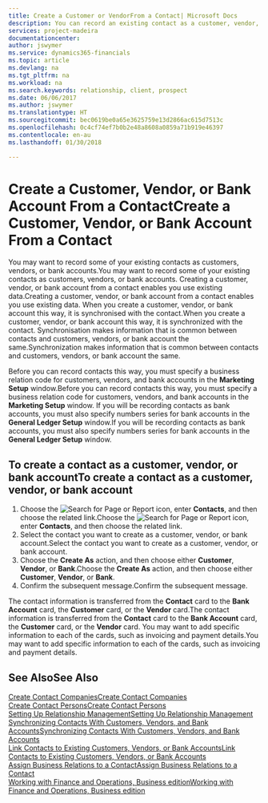 ```yaml
---
title: Create a Customer or VendorFrom a Contact| Microsoft Docs
description: You can record an existing contact as a customer, vendor, or bank account using existing data and specifying a business relationship.
services: project-madeira
documentationcenter: 
author: jswymer
ms.service: dynamics365-financials
ms.topic: article
ms.devlang: na
ms.tgt_pltfrm: na
ms.workload: na
ms.search.keywords: relationship, client, prospect
ms.date: 06/06/2017
ms.author: jswymer
ms.translationtype: HT
ms.sourcegitcommit: bec0619be0a65e3625759e13d2866ac615d7513c
ms.openlocfilehash: 0c4cf74ef7b0b2e48a8608a0859a71b919e46397
ms.contentlocale: en-au
ms.lasthandoff: 01/30/2018

---
```

# <a name="create-a-customer-vendor-or-bank-account-from-a-contact"></a><span data-ttu-id="a0315-103">Create a Customer, Vendor, or Bank Account From a Contact</span><span class="sxs-lookup"><span data-stu-id="a0315-103">Create a Customer, Vendor, or Bank Account From a Contact</span></span>
<span data-ttu-id="a0315-104">You may want to record some of your existing contacts as customers, vendors, or bank accounts.</span><span class="sxs-lookup"><span data-stu-id="a0315-104">You may want to record some of your existing contacts as customers, vendors, or bank accounts.</span></span> <span data-ttu-id="a0315-105">Creating a customer, vendor, or bank account from a contact enables you use existing data.</span><span class="sxs-lookup"><span data-stu-id="a0315-105">Creating a customer, vendor, or bank account from a contact enables you use existing data.</span></span> <span data-ttu-id="a0315-106">When you create a customer, vendor, or bank account this way, it is synchronised with the contact.</span><span class="sxs-lookup"><span data-stu-id="a0315-106">When you create a customer, vendor, or bank account this way, it is synchronized with the contact.</span></span> <span data-ttu-id="a0315-107">Synchronisation makes information that is common between contacts and customers, vendors, or bank account the same.</span><span class="sxs-lookup"><span data-stu-id="a0315-107">Synchronization makes information that is common between contacts and customers, vendors, or bank account the same.</span></span>

<span data-ttu-id="a0315-108">Before you can record contacts this way, you must specify a business relation code for customers, vendors, and bank accounts in the **Marketing Setup** window.</span><span class="sxs-lookup"><span data-stu-id="a0315-108">Before you can record contacts this way, you must specify a business relation code for customers, vendors, and bank accounts in the **Marketing Setup** window.</span></span> <span data-ttu-id="a0315-109">If you will be recording contacts as bank accounts, you must also specify numbers series for bank accounts in the **General Ledger Setup** window.</span><span class="sxs-lookup"><span data-stu-id="a0315-109">If you will be recording contacts as bank accounts, you must also specify numbers series for bank accounts in the **General Ledger Setup** window.</span></span>

## <a name="to-create-a-contact-as-a-customer-vendor-or-bank-account"></a><span data-ttu-id="a0315-110">To create a contact as a customer, vendor, or bank account</span><span class="sxs-lookup"><span data-stu-id="a0315-110">To create a contact as a customer, vendor, or bank account</span></span>
1. <span data-ttu-id="a0315-111">Choose the ![Search for Page or Report](media/ui-search/search_small.png "Search for Page or Report icon") icon, enter **Contacts**, and then choose the related link.</span><span class="sxs-lookup"><span data-stu-id="a0315-111">Choose the ![Search for Page or Report](media/ui-search/search_small.png "Search for Page or Report icon") icon, enter **Contacts**, and then choose the related link.</span></span>
2. <span data-ttu-id="a0315-112">Select the contact you want to create as a customer, vendor, or bank account.</span><span class="sxs-lookup"><span data-stu-id="a0315-112">Select the contact you want to create as a customer, vendor, or bank account.</span></span>
3. <span data-ttu-id="a0315-113">Choose the **Create As** action, and then choose either **Customer**, **Vendor**, or **Bank**.</span><span class="sxs-lookup"><span data-stu-id="a0315-113">Choose the **Create As** action, and then choose either **Customer**, **Vendor**, or **Bank**.</span></span>
4. <span data-ttu-id="a0315-114">Confirm the subsequent message.</span><span class="sxs-lookup"><span data-stu-id="a0315-114">Confirm the subsequent message.</span></span>

<span data-ttu-id="a0315-115">The contact information is transferred from the **Contact** card to the **Bank Account** card, the **Customer** card, or the **Vendor** card.</span><span class="sxs-lookup"><span data-stu-id="a0315-115">The contact information is transferred from the **Contact** card to the **Bank Account** card, the **Customer** card, or the **Vendor** card.</span></span> <span data-ttu-id="a0315-116">You may want to add specific information to each of the cards, such as invoicing and payment details.</span><span class="sxs-lookup"><span data-stu-id="a0315-116">You may want to add specific information to each of the cards, such as invoicing and payment details.</span></span>

## <a name="see-also"></a><span data-ttu-id="a0315-117">See Also</span><span class="sxs-lookup"><span data-stu-id="a0315-117">See Also</span></span>
[<span data-ttu-id="a0315-118">Create Contact Companies</span><span class="sxs-lookup"><span data-stu-id="a0315-118">Create Contact Companies</span></span>](marketing-create-contact-companies.md)  
[<span data-ttu-id="a0315-119">Create Contact Persons</span><span class="sxs-lookup"><span data-stu-id="a0315-119">Create Contact Persons</span></span>](marketing-create-contact-persons.md)  
[<span data-ttu-id="a0315-120">Setting Up Relationship Management</span><span class="sxs-lookup"><span data-stu-id="a0315-120">Setting Up Relationship Management</span></span>](marketing-setup-marketing.md)  
[<span data-ttu-id="a0315-121">Synchronizing Contacts With Customers, Vendors, and Bank Accounts</span><span class="sxs-lookup"><span data-stu-id="a0315-121">Synchronizing Contacts With Customers, Vendors, and Bank Accounts</span></span>](marketing-synchronize-contacts-customers-vendors-bank-accounts.md)  
[<span data-ttu-id="a0315-122">Link Contacts to Existing Customers, Vendors, or Bank Accounts</span><span class="sxs-lookup"><span data-stu-id="a0315-122">Link Contacts to Existing Customers, Vendors, or Bank Accounts</span></span>](marketing-how-link-contact.md)  
[<span data-ttu-id="a0315-123">Assign Business Relations to a Contact</span><span class="sxs-lookup"><span data-stu-id="a0315-123">Assign Business Relations to a Contact</span></span>](marketing-business-relations.md#AssignBusRelContact)  
[<span data-ttu-id="a0315-124">Working with Finance and Operations, Business edition</span><span class="sxs-lookup"><span data-stu-id="a0315-124">Working with Finance and Operations, Business edition</span></span>](ui-work-product.md)

